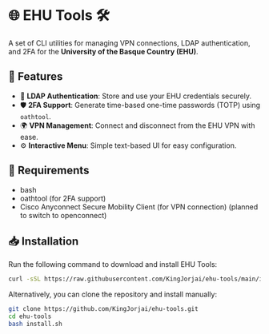 # 🌐 EHU Tools 🛠  

A set of CLI utilities for managing VPN connections, LDAP authentication, and 2FA for the **University of the Basque Country (EHU)**.  

## 🚀 Features  
- 🔑 **LDAP Authentication**: Store and use your EHU credentials securely.  
- 🛡 **2FA Support**: Generate time-based one-time passwords (TOTP) using `oathtool`.  
- 🌍 **VPN Management**: Connect and disconnect from the EHU VPN with ease.  
- ⚙️ **Interactive Menu**: Simple text-based UI for easy configuration.

## 🔧 Requirements
- bash
- oathtool (for 2FA support)
- Cisco Anyconnect Secure Mobility Client (for VPN connection) (planned to switch to openconnect)

## 📥 Installation  

Run the following command to download and install EHU Tools:  

```bash
curl -sSL https://raw.githubusercontent.com/KingJorjai/ehu-tools/main/install.sh | bash
```
Alternatively, you can clone the repository and install manually:
```bash
git clone https://github.com/KingJorjai/ehu-tools.git
cd ehu-tools
bash install.sh
```
